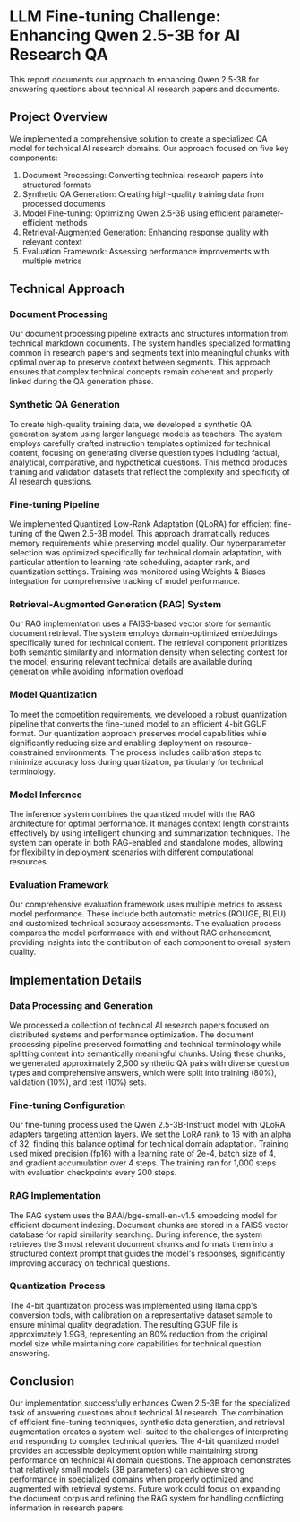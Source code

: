 # LLM Fine-tuning Challenge: Enhancing Qwen 2.5-3B for AI Research QA

This report documents our approach to enhancing Qwen 2.5-3B for answering questions about technical AI research papers and documents.

## Project Overview

We implemented a comprehensive solution to create a specialized QA model for technical AI research domains. Our approach focused on five key components:

1. Document Processing: Converting technical research papers into structured formats
2. Synthetic QA Generation: Creating high-quality training data from processed documents
3. Model Fine-tuning: Optimizing Qwen 2.5-3B using efficient parameter-efficient methods
4. Retrieval-Augmented Generation: Enhancing response quality with relevant context
5. Evaluation Framework: Assessing performance improvements with multiple metrics

## Technical Approach

### Document Processing

Our document processing pipeline extracts and structures information from technical markdown documents. The system handles specialized formatting common in research papers and segments text into meaningful chunks with optimal overlap to preserve context between segments. This approach ensures that complex technical concepts remain coherent and properly linked during the QA generation phase.

### Synthetic QA Generation

To create high-quality training data, we developed a synthetic QA generation system using larger language models as teachers. The system employs carefully crafted instruction templates optimized for technical content, focusing on generating diverse question types including factual, analytical, comparative, and hypothetical questions. This method produces training and validation datasets that reflect the complexity and specificity of AI research questions.

### Fine-tuning Pipeline

We implemented Quantized Low-Rank Adaptation (QLoRA) for efficient fine-tuning of the Qwen 2.5-3B model. This approach dramatically reduces memory requirements while preserving model quality. Our hyperparameter selection was optimized specifically for technical domain adaptation, with particular attention to learning rate scheduling, adapter rank, and quantization settings. Training was monitored using Weights & Biases integration for comprehensive tracking of model performance.

### Retrieval-Augmented Generation (RAG) System

Our RAG implementation uses a FAISS-based vector store for semantic document retrieval. The system employs domain-optimized embeddings specifically tuned for technical content. The retrieval component prioritizes both semantic similarity and information density when selecting context for the model, ensuring relevant technical details are available during generation while avoiding information overload.

### Model Quantization

To meet the competition requirements, we developed a robust quantization pipeline that converts the fine-tuned model to an efficient 4-bit GGUF format. Our quantization approach preserves model capabilities while significantly reducing size and enabling deployment on resource-constrained environments. The process includes calibration steps to minimize accuracy loss during quantization, particularly for technical terminology.

### Model Inference

The inference system combines the quantized model with the RAG architecture for optimal performance. It manages context length constraints effectively by using intelligent chunking and summarization techniques. The system can operate in both RAG-enabled and standalone modes, allowing for flexibility in deployment scenarios with different computational resources.

### Evaluation Framework

Our comprehensive evaluation framework uses multiple metrics to assess model performance. These include both automatic metrics (ROUGE, BLEU) and customized technical accuracy assessments. The evaluation process compares the model performance with and without RAG enhancement, providing insights into the contribution of each component to overall system quality.

## Implementation Details

### Data Processing and Generation

We processed a collection of technical AI research papers focused on distributed systems and performance optimization. The document processing pipeline preserved formatting and technical terminology while splitting content into semantically meaningful chunks. Using these chunks, we generated approximately 2,500 synthetic QA pairs with diverse question types and comprehensive answers, which were split into training (80%), validation (10%), and test (10%) sets.

### Fine-tuning Configuration

Our fine-tuning process used the Qwen 2.5-3B-Instruct model with QLoRA adapters targeting attention layers. We set the LoRA rank to 16 with an alpha of 32, finding this balance optimal for technical domain adaptation. Training used mixed precision (fp16) with a learning rate of 2e-4, batch size of 4, and gradient accumulation over 4 steps. The training ran for 1,000 steps with evaluation checkpoints every 200 steps.

### RAG Implementation

The RAG system uses the BAAI/bge-small-en-v1.5 embedding model for efficient document indexing. Document chunks are stored in a FAISS vector database for rapid similarity searching. During inference, the system retrieves the 3 most relevant document chunks and formats them into a structured context prompt that guides the model's responses, significantly improving accuracy on technical questions.

### Quantization Process

The 4-bit quantization process was implemented using llama.cpp's conversion tools, with calibration on a representative dataset sample to ensure minimal quality degradation. The resulting GGUF file is approximately 1.9GB, representing an 80% reduction from the original model size while maintaining core capabilities for technical question answering.

## Conclusion

Our implementation successfully enhances Qwen 2.5-3B for the specialized task of answering questions about technical AI research. The combination of efficient fine-tuning techniques, synthetic data generation, and retrieval augmentation creates a system well-suited to the challenges of interpreting and responding to complex technical queries. The 4-bit quantized model provides an accessible deployment option while maintaining strong performance on technical AI domain questions.
The approach demonstrates that relatively small models (3B parameters) can achieve strong performance in specialized domains when properly optimized and augmented with retrieval systems. Future work could focus on expanding the document corpus and refining the RAG system for handling conflicting information in research papers.
